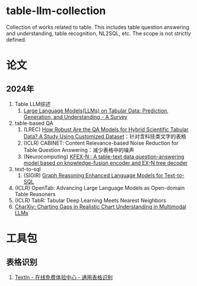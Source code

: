 # table-llm-collection
Collection of works related to table. This includes table question answering and understanding, table recognition, NL2SQL, etc. The scope is not strictly defined.

# 论文
## 2024年
1. Table LLM综述
    1. [Large Language Models(LLMs) on Tabular Data: Prediction, Generation, and Understanding - A Survey](https://stewarthu.com/papers/LLM-on-tabular-data.pdf)
1. table-based QA
    1. (LREC) [How Robust Are the QA Models for Hybrid Scientific Tabular Data? A Study Using Customized Dataset](https://aclanthology.org/2024.lrec-main.724/)：针对含科技类文字的表格
    2. (ICLR) CABINET: Content Relevance-based Noise Reduction for Table Question Answering：减少表格中的噪声
    2. (Neurocomputing) [KFEX-N : A table-text data question-answering model based on knowledge-fusion encoder and EX-N tree decoder](https://www.sciencedirect.com/science/article/abs/pii/S0925231224005666)
3. text-to-sql
    1. (SIGIR) [Graph Reasoning Enhanced Language Models for Text-to-SQL](https://dl.acm.org/doi/abs/10.1145/3626772.3657961)
3. (ICLR) OpenTab: Advancing Large Language Models as Open-domain Table Reasoners
4. (ICLR) TabR: Tabular Deep Learning Meets Nearest Neighbors
5. [CharXiv: Charting Gaps in Realistic Chart Understanding in Multimodal LLMs](https://arxiv.org/abs/2406.18521)

# 工具包
## 表格识别
1. [TextIn - 在线免费体验中心 - 通用表格识别](https://www.textin.com/experience/table)
